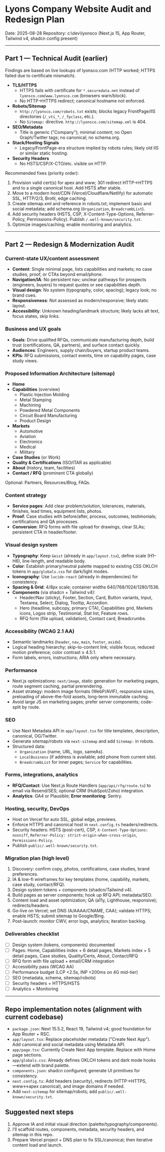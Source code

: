 # Lyons Company Website Audit and Redesign Plan

Date: 2025-08-28
Repository: c:\dev\lyonsco (Next.js 15, App Router, Tailwind v4, shadcn config present)

---

## Part 1 — Technical Audit (earlier)

Findings are based on live lookups of lyonsco.com (HTTP worked; HTTPS failed due to certificate mismatch).

- **TLS/HTTPS**
  - HTTPS fails with certificate for `*.securedata.net` instead of `lyonsco.com`/`www.lyonsco.com` (browsers warn/block).
  - No HTTP→HTTPS redirect; canonical hostname not enforced.
- **Robots/Sitemap**
  - `http://lyonsco.com/robots.txt` exists; blocks legacy FrontPage/IIS directories (`/_vti_*`, `/_fpclass`, etc.).
  - No `Sitemap:` directive. `http://lyonsco.com/sitemap.xml` is 404.
- **SEO/Metadata**
  - Title is generic ("Company"); minimal content; no Open Graph/Twitter tags; no canonical; no schema.org.
- **Stack/Hosting Signals**
  - Legacy/FrontPage-era structure implied by robots rules; likely old IIS or similar static hosting.
- **Security Headers**
  - No HSTS/CSP/X-CTO/etc. visible on HTTP.

Recommended fixes (priority order):
1) Provision valid cert(s) for apex and www; 301 redirect HTTP→HTTPS and to a single canonical host. Add HSTS after stable.
2) Move to a modern host/CDN (Vercel/Cloudflare/Netlify) for automatic SSL, HTTP/2/3, Brotli, edge caching.
3) Create sitemap.xml and reference in robots.txt; implement basic and social metadata; add schema.org (`Organization`, `BreadcrumbList`).
4) Add security headers (HSTS, CSP, X-Content-Type-Options, Referrer-Policy, Permissions-Policy). Publish `/.well-known/security.txt`.
5) Optimize images/caching; enable monitoring and analytics.

---

## Part 2 — Redesign & Modernization Audit

### Current-state UX/content assessment
- **Content**: Single minimal page, lists capabilities and markets; no case studies, proof, or CTAs beyond email/phone.
- **Navigation/IA**: No persistent nav; unclear pathways for prospects (engineers, buyers) to request quotes or see capabilities depth.
- **Visual design**: No system (typography, color, spacing); legacy look; no brand cues.
- **Responsiveness**: Not assessed as modern/responsive; likely static layout.
- **Accessibility**: Unknown heading/landmark structure; likely lacks alt text, focus states, skip links.

### Business and UX goals
- **Goals**: Drive qualified RFQs, communicate manufacturing depth, build trust (certifications, QA, partners), and surface contact quickly.
- **Audiences**: Engineers, supply chain/buyers, startup product teams.
- **KPIs**: RFQ submissions, contact events, time on capability pages, case study views.

### Proposed Information Architecture (sitemap)
- **Home**
- **Capabilities** (overview)
  - Plastic Injection Molding
  - Metal Stamping
  - Machining
  - Powdered Metal Components
  - Circuit Board Manufacturing
  - Product Design
- **Markets**
  - Automotive
  - Aviation
  - Electronics
  - Medical
  - Military
- **Case Studies** (or Work)
- **Quality & Certifications** (ISO/ITAR as applicable)
- **About** (history, team, facilities)
- **Contact / RFQ** (prominent CTA globally)

Optional: Partners, Resources/Blog, FAQs.

### Content strategy
- **Service pages**: Add clear problem/solution, tolerances, materials, finishes, lead times, equipment lists, photos.
- **Proof**: Case studies with before/after, process, outcomes, testimonials; certifications and QA processes.
- **Conversion**: RFQ forms with file upload for drawings, clear SLAs; persistent CTA in header/footer.

### Visual design system
- **Typography**: Keep `Geist` (already in `app/layout.tsx`), define scale (H1–H6), line-length, and readable body.
- **Color**: Establish primary/neutral palette mapped to existing CSS OKLCH tokens in `app/globals.css` for dark/light modes.
- **Iconography**: Use `lucide-react` (already in dependencies) for consistency.
- **Spacing & Grid**: 4/8px scale; container widths 640/768/1024/1280/1536.
- **Components** (via shadcn + Tailwind v4):
  - Header/Nav (sticky), Footer, Section, Card, Button variants, Input, Textarea, Select, Dialog, Tooltip, Accordion.
  - Hero (headline, subcopy, primary CTA), Capabilities grid, Markets icons, Logos strip, Testimonial, Stat list, Feature rows.
  - RFQ form (file upload, validation), Contact card, Breadcrumbs.

### Accessibility (WCAG 2.1 AA)
- Semantic landmarks (`header`, `nav`, `main`, `footer`, `aside`).
- Logical heading hierarchy; skip-to-content link; visible focus; reduced motion preference; color contrast ≥ 4.5:1.
- Form labels, errors, instructions; ARIA only where necessary.

### Performance
- Next.js optimizations: `next/image`, static generation for marketing pages, route segment caching, partial prerendering.
- Asset strategy: modern image formats (WebP/AVIF), responsive sizes, preloading of above-the-fold assets, long-term immutable caching.
- Avoid large JS on marketing pages; prefer server components; code-split by route.

### SEO
- Use Next Metadata API in `app/layout.tsx` for title templates, description, canonical, OG/Twitter.
- Generate sitemap/robots via `next-sitemap` and add `Sitemap:` in robots.
- Structured data:
  - `Organization` (name, URL, logo, sameAs).
  - `LocalBusiness` (if address is available; add phone from current site).
  - `BreadcrumbList` for inner pages; `Service` for capabilities.

### Forms, integrations, analytics
- **RFQ/Contact**: Use Next.js Route Handlers (`app/api/rfq/route.ts`) to email via Resend/SES; optional CRM (HubSpot/Zoho) integration.
- **Analytics**: GA4 or Plausible; **Error monitoring**: Sentry.

### Hosting, security, DevOps
- Host on Vercel for auto SSL, global edge, previews.
- Enforce HTTPS and canonical host in `next.config.ts` headers/redirects.
- Security headers: HSTS (post-cert), CSP, `X-Content-Type-Options: nosniff`, `Referrer-Policy: strict-origin-when-cross-origin`, `Permissions-Policy`.
- Publish `public/.well-known/security.txt`.

### Migration plan (high level)
1. Discovery: confirm copy, photos, certifications, case studies, brand preferences.
2. IA & low-fi wireframes for key templates (home, capability, markets, case study, contact/RFQ).
3. Design system tokens + components (shadcn/Tailwind v4).
4. Build pages as server components; hook up RFQ API; metadata/SEO.
5. Content load and asset optimization; QA (a11y, Lighthouse, responsive); redirects/headers.
6. Go-live on Vercel; set DNS (A/AAAA/CNAME, CAA); validate HTTPS; enable HSTS; submit sitemap to Google/Bing.
7. Post-launch: monitor CWV, error logs, analytics; iteration backlog.

### Deliverables checklist
- [ ] Design system (tokens, components) documented
- [ ] Pages: Home, Capabilities index + 6 detail pages, Markets index + 5 detail pages, Case studies, Quality/Certs, About, Contact/RFQ
- [ ] RFQ form with file upload + email/CRM integration
- [ ] Accessibility pass (WCAG AA)
- [ ] Performance budget (LCP <2.5s, INP <200ms on 4G mid-tier)
- [ ] SEO (metadata, schema, sitemap/robots)
- [ ] Security headers + HTTPS/HSTS
- [ ] Analytics + Monitoring

---

## Repo implementation notes (alignment with current codebase)
- `package.json`: Next 15.5.2, React 19, Tailwind v4; good foundation for App Router + RSC.
- `app/layout.tsx`: Replace placeholder metadata ("Create Next App"). Add canonical and social metadata using Metadata API.
- `app/page.tsx`: Currently Create Next App template. Replace with Home page sections.
- `app/globals.css`: Already defines OKLCH tokens and dark mode hooks—extend with brand palette.
- `components.json`: shadcn configured; generate UI primitives for consistency.
- `next.config.ts`: Add headers (security), redirects (HTTP→HTTPS, www↔apex canonical), and image domains if needed.
- Add `next-sitemap` for sitemap/robots; add `public/.well-known/security.txt`.

## Suggested next steps
1) Approve IA and initial visual direction (palette/typography/components).
2) I’ll scaffold routes, components, metadata, security headers, and sitemap in this repo.
3) Prepare Vercel project + DNS plan to fix SSL/canonical; then iterative content load and launch.
